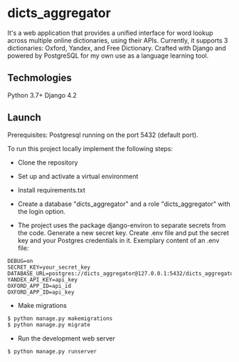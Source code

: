 # dicts_aggregator

It's a web application that provides a unified interface for word lookup across multiple online dictionaries, using their APIs. Currently, it supports 3 dictionaries: Oxford, Yandex, and Free Dictionary. Crafted with Django and powered by PostgreSQL for my own use as a language learning tool.

## Techmologies
Python 3.7+
Django 4.2


## Launch
Prerequisites: Postgresql running on the port 5432 (default port).

To run this project locally implement the following steps:

* Clone the repository

* Set up and activate a virtual environment

* Install requirements.txt

* Create a database "dicts_aggregator" and a role "dicts_aggregator" with the login option.

* The project uses the package django-environ to separate secrets from the code. Generate a new secret key. Create .env file and put the secret key and your Postgres credentials in it. Exemplary content of an .env file:
```
DEBUG=on
SECRET_KEY=your_secret_key
DATABASE_URL=postgres://dicts_aggregator@127.0.0.1:5432/dicts_aggregator
YANDEX_API_KEY=api_key
OXFORD_APP_ID=api_id
OXFORD_APP_ID=api_key
```

* Make migrations
```bash
$ python manage.py makemigrations
$ python manage.py migrate
```
* Run the development web server
```
$ python manage.py runserver
```
